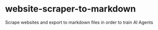 # website-scraper-to-markdown
Scrape websites and export to markdown files in order to train AI Agents

